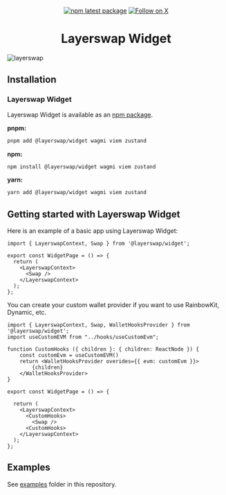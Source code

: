 
<div align="center">

[![npm latest package](https://img.shields.io/npm/v/@layerswap/widget/latest.svg)](https://www.npmjs.com/package/@layerswap/widget)
[![Follow on X](https://img.shields.io/twitter/follow/layerswap.svg?label=follow+Layerswap)](https://x.com/layerswap)

</div>

<h1 align="center">Layerswap Widget</h1>

<img alt="layerswap" src="https://layerswap.io/app/opengraph.jpg" />

## Installation

### Layerswap Widget

Layerswap Widget is available as an [npm package](https://www.npmjs.com/package/@layerswap/widget).

**pnpm:**

```sh
pnpm add @layerswap/widget wagmi viem zustand
```

**npm:**

```sh
npm install @layerswap/widget wagmi viem zustand
```

**yarn:**

```sh
yarn add @layerswap/widget wagmi viem zustand
```

## Getting started with Layerswap Widget

Here is an example of a basic app using Layerswap Widget:

```tsx
import { LayerswapContext, Swap } from '@layerswap/widget';

export const WidgetPage = () => {
  return (
    <LayerswapContext>
      <Swap />
    </LayerswapContext>
  );
};
```

You can create your custom wallet provider if you want to use RainbowKit, Dynamic, etc.

```tsx
import { LayerswapContext, Swap, WalletHooksProvider } from '@layerswap/widget';
import useCustomEVM from "../hooks/useCustomEvm";

function CustomHooks ({ children }: { children: ReactNode }) {
    const customEvm = useCustomEVM()
    return <WalletHooksProvider overides={{ evm: customEvm }}>
        {children}
    </WalletHooksProvider>
}

export const WidgetPage = () => {

  return (
    <LayerswapContext>
      <CustomHooks>
        <Swap />
      <CustomHooks>
    </LayerswapContext>
  );
};
```

## Examples

See [examples](/examples) folder in this repository.